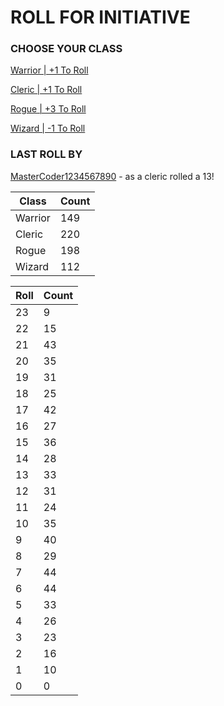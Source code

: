 # ROLL FOR INITIATIVE
### CHOOSE YOUR CLASS

[Warrior | +1 To Roll](https://github.com/benjaminsampica/benjaminsampica/issues/new?title=roll%7Cwarrior&body=Just+click+%27Submit+new+issue%27.)

[Cleric | +1 To Roll](https://github.com/benjaminsampica/benjaminsampica/issues/new?title=roll%7Ccleric&body=Just+click+%27Submit+new+issue%27.)

[Rogue | +3 To Roll](https://github.com/benjaminsampica/benjaminsampica/issues/new?title=roll%7Crogue&body=Just+click+%27Submit+new+issue%27.)

[Wizard | -1 To Roll](https://github.com/benjaminsampica/benjaminsampica/issues/new?title=roll%7Cwizard&body=Just+click+%27Submit+new+issue%27.)
### LAST ROLL BY
[MasterCoder1234567890](https://www.github.com/MasterCoder1234567890) - as a cleric rolled a 13!

|Class|Count|
|-|-|
|Warrior|149|
|Cleric|220|
|Rogue|198|
|Wizard|112|

|Roll|Count|
|-|-|
|23|9
|22|15
|21|43
|20|35
|19|31
|18|25
|17|42
|16|27
|15|36
|14|28
|13|33
|12|31
|11|24
|10|35
|9|40
|8|29
|7|44
|6|44
|5|33
|4|26
|3|23
|2|16
|1|10
|0|0
